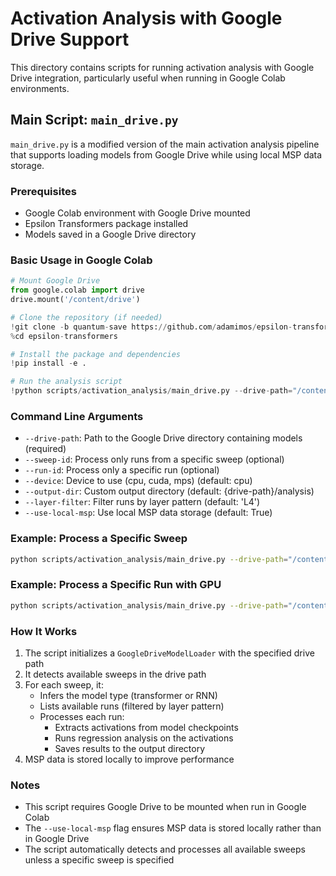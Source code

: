 # Activation Analysis with Google Drive Support

This directory contains scripts for running activation analysis with Google Drive integration, particularly useful when running in Google Colab environments.

## Main Script: `main_drive.py`

`main_drive.py` is a modified version of the main activation analysis pipeline that supports loading models from Google Drive while using local MSP data storage.

### Prerequisites

- Google Colab environment with Google Drive mounted
- Epsilon Transformers package installed
- Models saved in a Google Drive directory

### Basic Usage in Google Colab

```python
# Mount Google Drive
from google.colab import drive
drive.mount('/content/drive')

# Clone the repository (if needed)
!git clone -b quantum-save https://github.com/adamimos/epsilon-transformers.git
%cd epsilon-transformers

# Install the package and dependencies
!pip install -e .

# Run the analysis script
!python scripts/activation_analysis/main_drive.py --drive-path="/content/drive/My Drive/quantum/"
```

### Command Line Arguments

- `--drive-path`: Path to the Google Drive directory containing models (required)
- `--sweep-id`: Process only runs from a specific sweep (optional)
- `--run-id`: Process only a specific run (optional)
- `--device`: Device to use (cpu, cuda, mps) (default: cpu)
- `--output-dir`: Custom output directory (default: {drive-path}/analysis)
- `--layer-filter`: Filter runs by layer pattern (default: 'L4')
- `--use-local-msp`: Use local MSP data storage (default: True)

### Example: Process a Specific Sweep

```bash
python scripts/activation_analysis/main_drive.py --drive-path="/content/drive/My Drive/quantum/" --sweep-id="transformer_sweep_v1"
```

### Example: Process a Specific Run with GPU

```bash
python scripts/activation_analysis/main_drive.py --drive-path="/content/drive/My Drive/quantum/" --sweep-id="transformer_sweep_v1" --run-id="run_L4_H128" --device="cuda"
```

### How It Works

1. The script initializes a `GoogleDriveModelLoader` with the specified drive path
2. It detects available sweeps in the drive path
3. For each sweep, it:
   - Infers the model type (transformer or RNN)
   - Lists available runs (filtered by layer pattern)
   - Processes each run:
     - Extracts activations from model checkpoints
     - Runs regression analysis on the activations
     - Saves results to the output directory
4. MSP data is stored locally to improve performance

### Notes

- This script requires Google Drive to be mounted when run in Google Colab
- The `--use-local-msp` flag ensures MSP data is stored locally rather than in Google Drive
- The script automatically detects and processes all available sweeps unless a specific sweep is specified 